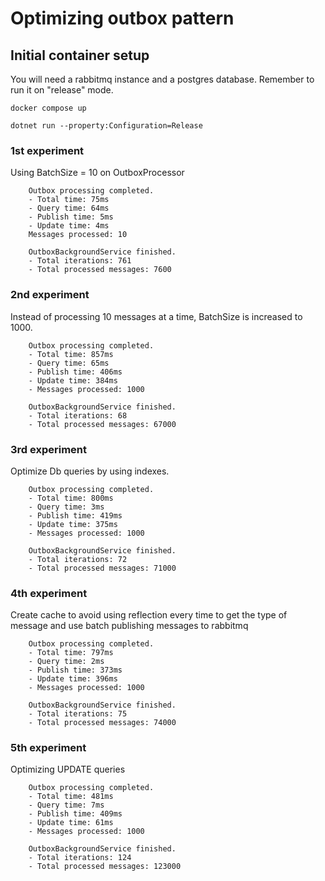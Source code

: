 # Optimizing outbox pattern

## Initial container setup

You will need a rabbitmq instance and a postgres database. Remember to run it on "release" mode.

```
docker compose up

dotnet run --property:Configuration=Release
```

### 1st experiment

Using BatchSize = 10 on OutboxProcessor

```
    Outbox processing completed.
    - Total time: 75ms
    - Query time: 64ms
    - Publish time: 5ms
    - Update time: 4ms
    Messages processed: 10

    OutboxBackgroundService finished.
    - Total iterations: 761
    - Total processed messages: 7600
```

### 2nd experiment

Instead of processing 10 messages at a time, BatchSize is increased to 1000.

```
    Outbox processing completed.
    - Total time: 857ms
    - Query time: 65ms
    - Publish time: 406ms
    - Update time: 384ms
    - Messages processed: 1000

    OutboxBackgroundService finished.
    - Total iterations: 68
    - Total processed messages: 67000
```

### 3rd experiment

Optimize Db queries by using indexes.

```
    Outbox processing completed.
    - Total time: 800ms
    - Query time: 3ms
    - Publish time: 419ms
    - Update time: 375ms
    - Messages processed: 1000

    OutboxBackgroundService finished.
    - Total iterations: 72
    - Total processed messages: 71000
```

### 4th experiment

Create cache to avoid using reflection every time to get the type of message and use batch publishing messages to rabbitmq

```
    Outbox processing completed.
    - Total time: 797ms
    - Query time: 2ms
    - Publish time: 373ms
    - Update time: 396ms
    - Messages processed: 1000

    OutboxBackgroundService finished.
    - Total iterations: 75
    - Total processed messages: 74000
```

### 5th experiment

Optimizing UPDATE queries

```
    Outbox processing completed.
    - Total time: 481ms
    - Query time: 7ms
    - Publish time: 409ms
    - Update time: 61ms
    - Messages processed: 1000

    OutboxBackgroundService finished.
    - Total iterations: 124
    - Total processed messages: 123000
```

